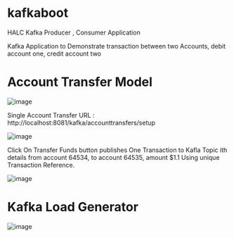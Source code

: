 # kafkaboot
HALC Kafka Producer , Consumer Application

Kafka Application to Demonstrate transaction between two Accounts, debit account one, credit account two


Account Transfer Model
======================
![image](https://user-images.githubusercontent.com/2889476/119256120-66778f00-bc02-11eb-96af-4a3159130157.png)



Single Account Transfer URL : http://localhost:8081/kafka/accounttransfers/setup

![image](https://user-images.githubusercontent.com/2889476/119256031-f963f980-bc01-11eb-890a-ffb4b2bd8766.png)


Click On Transfer Funds button publishes  One Transaction to Kafla Topic ith details from account 64534,  to account 64535, amount $1.1 Using unique
Transaction Reference.

![image](https://user-images.githubusercontent.com/2889476/119256228-0a613a80-bc03-11eb-8c97-2f65c1eb372c.png)


Kafka Load Generator
===================

![image](https://user-images.githubusercontent.com/2889476/119256369-bacf3e80-bc03-11eb-9468-460c8b6ceb1e.png)
